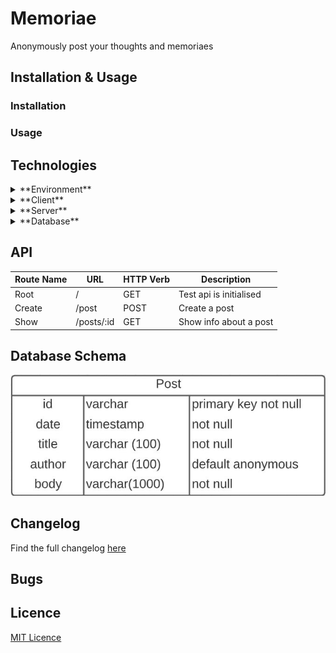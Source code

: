 # Memoriae

Anonymously post your thoughts and memoriaes

## Installation & Usage

### Installation

### Usage

## Technologies

<details>
  <summary>**Environment**</summary>

- [Docker](https://www.docker.com/)

</details>

<details>
  <summary>**Client**</summary>
  
  - HTML
  - CSS
  - JavaScript
  - [NPM](https://www.npmjs.com/)
    - [lite-server](https://www.npmjs.com/package/lite-server)
    - [concurrently](https://www.npmjs.com/package/concurrently)
    - [watchify](https://www.npmjs.com/package/watchify)

</details>

<details>
  <summary>**Server**</summary>

- [NodeJs](https://nodejs.org/en/)
- [NPM](https://www.npmjs.com/)
  - [express](https://www.npmjs.com/package/express)
  - [cors](https://www.npmjs.com/package/cors)
  - [morgan](https://www.npmjs.com/package/morgan)
  - [uuid](https://www.npmjs.com/package/uuid)
  - [nodemon](https://www.npmjs.com/package/nodemon)
  - [pg](https://www.npmjs.com/package/pg)

</details>

<details>
  <summary>**Database**</summary>

- [PostgreSQL](https://www.postgresql.org/)

</details>

## API

| Route Name | URL        | HTTP Verb | Description             |
| ---------- | ---------- | --------- | ----------------------- |
| Root       | /          | GET       | Test api is initialised |
| Create     | /post      | POST      | Create a post           |
| Show       | /posts/:id | GET       | Show info about a post  |

## Database Schema

![Database Schema](./readme_assets/db_schema.jpg)

## Changelog

Find the full changelog [here](./changelog.md)

## Bugs

## Licence

[MIT Licence](https://opensource.org/licenses/mit-license.php)

